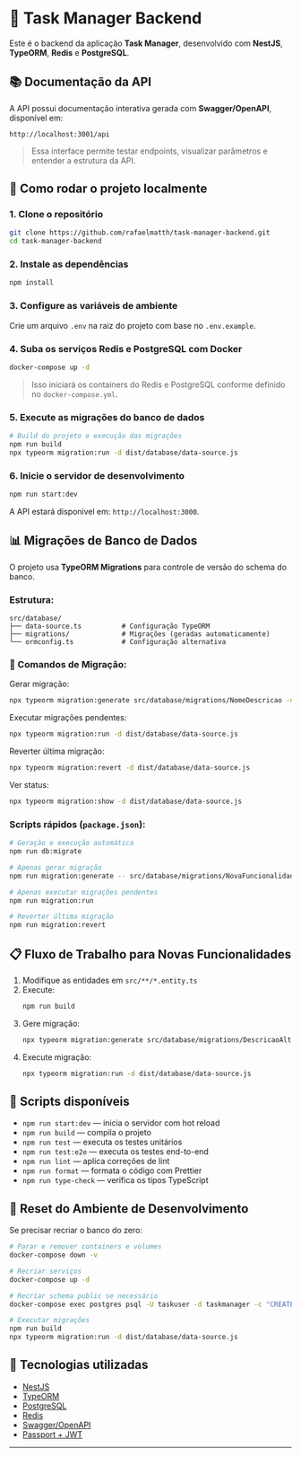 # 🧠 Task Manager Backend

Este é o backend da aplicação **Task Manager**, desenvolvido com **NestJS**, **TypeORM**, **Redis** e **PostgreSQL**.

## 📚 Documentação da API

A API possui documentação interativa gerada com **Swagger/OpenAPI**, disponível em:

```
http://localhost:3001/api
```

> Essa interface permite testar endpoints, visualizar parâmetros e entender a estrutura da API.

## 🚀 Como rodar o projeto localmente

### 1. Clone o repositório

```bash
git clone https://github.com/rafaelmatth/task-manager-backend.git
cd task-manager-backend
```

### 2. Instale as dependências

```bash
npm install
```

### 3. Configure as variáveis de ambiente

Crie um arquivo `.env` na raiz do projeto com base no `.env.example`.


### 4. Suba os serviços Redis e PostgreSQL com Docker

```bash
docker-compose up -d
```

> Isso iniciará os containers do Redis e PostgreSQL conforme definido no `docker-compose.yml`.

### 5. Execute as migrações do banco de dados
```bash
# Build do projeto e execução das migrações
npm run build
npx typeorm migration:run -d dist/database/data-source.js
```

### 6. Inicie o servidor de desenvolvimento
```bash
npm run start:dev
```

A API estará disponível em: `http://localhost:3000`.

## 📊 Migrações de Banco de Dados
O projeto usa **TypeORM Migrations** para controle de versão do schema do banco.

### Estrutura:
```
src/database/
├── data-source.ts          # Configuração TypeORM
├── migrations/             # Migrações (geradas automaticamente)
└── ormconfig.ts            # Configuração alternativa
```

### 🔧 Comandos de Migração:
Gerar migração:
```bash
npx typeorm migration:generate src/database/migrations/NomeDescricao -d dist/database/data-source.js
```

Executar migrações pendentes:
```bash
npx typeorm migration:run -d dist/database/data-source.js
```

Reverter última migração:
```bash
npx typeorm migration:revert -d dist/database/data-source.js
```

Ver status:
```bash
npx typeorm migration:show -d dist/database/data-source.js
```

### Scripts rápidos (`package.json`):
```bash
# Geração e execução automática
npm run db:migrate

# Apenas gerar migração
npm run migration:generate -- src/database/migrations/NovaFuncionalidade

# Apenas executar migrações pendentes
npm run migration:run

# Reverter última migração
npm run migration:revert
```

## 📋 Fluxo de Trabalho para Novas Funcionalidades
1. Modifique as entidades em `src/**/*.entity.ts`  
2. Execute:  
   ```bash
   npm run build
   ```
3. Gere migração:  
   ```bash
   npx typeorm migration:generate src/database/migrations/DescricaoAlteracao -d dist/database/data-source.js
   ```
4. Execute migração:  
   ```bash
   npx typeorm migration:run -d dist/database/data-source.js
   ```

## 🧰 Scripts disponíveis
- `npm run start:dev` — inicia o servidor com hot reload  
- `npm run build` — compila o projeto  
- `npm run test` — executa os testes unitários  
- `npm run test:e2e` — executa os testes end-to-end  
- `npm run lint` — aplica correções de lint  
- `npm run format` — formata o código com Prettier  
- `npm run type-check` — verifica os tipos TypeScript  

## 🔄 Reset do Ambiente de Desenvolvimento
Se precisar recriar o banco do zero:

```bash
# Parar e remover containers e volumes
docker-compose down -v

# Recriar serviços
docker-compose up -d

# Recriar schema public se necessário
docker-compose exec postgres psql -U taskuser -d taskmanager -c "CREATE SCHEMA IF NOT EXISTS public;"

# Executar migrações
npm run build
npx typeorm migration:run -d dist/database/data-source.js
```

## 🧪 Tecnologias utilizadas

- [NestJS](https://nestjs.com/)
- [TypeORM](https://typeorm.io/)
- [PostgreSQL](https://www.postgresql.org/)
- [Redis](https://redis.io/)
- [Swagger/OpenAPI](https://swagger.io/)
- [Passport + JWT](https://docs.nestjs.com/security/authentication)

---
